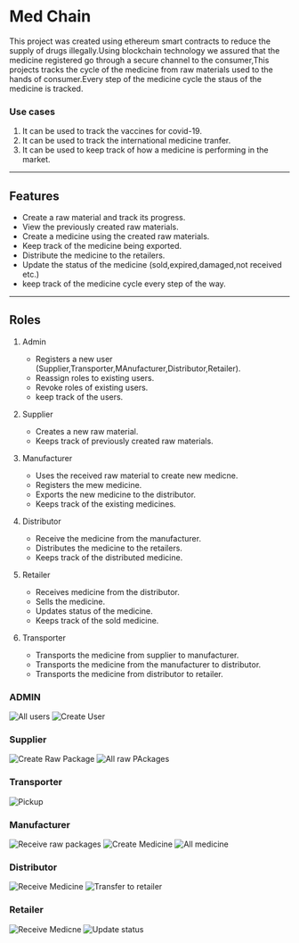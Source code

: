 # Med Chain

This project was created using ethereum smart contracts to reduce the supply of drugs illegally.Using blockchain technology we assured that the medicine registered go through a secure channel to the consumer,This projects tracks the cycle of the medicine from raw materials used to the hands of consumer.Every step of the medicine cycle the staus of the medicine is tracked.

### Use cases

1. It can be used to track the vaccines for covid-19.
2. It can be used to track the international medicine tranfer.
3. It can be used to keep track of how a medicine is performing in the market.

---

## Features

- Create a raw material and track its progress.
- View the previously created raw materials.
- Create a medicine using the created raw materials.
- Keep track of the medicine being exported.
- Distribute the medicine to the retailers.
- Update the status of the medicine (sold,expired,damaged,not received etc.)
- keep track of the medicine cycle every step of the way.

---

## Roles

1. Admin

   - Registers a new user (Supplier,Transporter,MAnufacturer,Distributor,Retailer).
   - Reassign roles to existing users.
   - Revoke roles of existing users.
   - keep track of the users.

2. Supplier

   - Creates a new raw material.
   - Keeps track of previously created raw materials.

3. Manufacturer

   - Uses the received raw material to create new medicne.
   - Registers the mew medicine.
   - Exports the new medicine to the distributor.
   - Keeps track of the existing medicines.

4. Distributor

   - Receive the medicine from the manufacturer.
   - Distributes the medicine to the retailers.
   - Keeps track of the distributed medicine.

5. Retailer

   - Receives medicine from the distributor.
   - Sells the medicine.
   - Updates status of the medicine.
   - Keeps track of the sold medicine.

6. Transporter
   - Transports the medicine from supplier to manufacturer.
   - Transports the medicine from the manufacturer to distributor.
   - Transports the medicine from distributor to retailer.

### ADMIN

![All users](https://res.cloudinary.com/dsxeglxhm/image/upload/v1624737422/Screenshot_141_rmobof.png)
![Create User](https://res.cloudinary.com/dsxeglxhm/image/upload/v1624737421/Screenshot_142_vifybh.png)

### Supplier

![Create Raw Package](https://res.cloudinary.com/dsxeglxhm/image/upload/v1624737422/Screenshot_143_fhza0n.png)
![All raw PAckages](https://res.cloudinary.com/dsxeglxhm/image/upload/v1624737422/Screenshot_145_o5zspo.png)

### Transporter

![Pickup](https://res.cloudinary.com/dsxeglxhm/image/upload/v1624737422/Screenshot_146_xcwzcy.png)

### Manufacturer

![Receive raw packages](https://res.cloudinary.com/dsxeglxhm/image/upload/v1624737422/Screenshot_147_xanjrg.png)
![Create Medicine](https://res.cloudinary.com/dsxeglxhm/image/upload/v1624737422/Screenshot_148_u07976.png)
![All medicine](https://res.cloudinary.com/dsxeglxhm/image/upload/v1624737423/Screenshot_149_rnnedw.png)

### Distributor

![Receive Medicine](https://res.cloudinary.com/dsxeglxhm/image/upload/v1624737422/Screenshot_150_gc1gda.png)
![Transfer to retailer](https://res.cloudinary.com/dsxeglxhm/image/upload/v1624737423/Screenshot_151_hli7in.png)

### Retailer

![Receive Medicne](https://res.cloudinary.com/dsxeglxhm/image/upload/v1624737423/Screenshot_153_ugehiv.png)
![Update status](https://res.cloudinary.com/dsxeglxhm/image/upload/v1624737423/Screenshot_152_i14meo.png)
